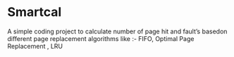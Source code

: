 # Smartcal
A simple coding project to calculate number of page hit and fault’s basedon different page  replacement algorithms like :- FIFO, Optimal Page Replacement , LRU
